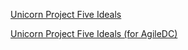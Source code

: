 [Unicorn Project Five Ideals](https://daneweber.github.io/presentations/UnicornProjectFiveIdeals/UnicornProjectFiveIdeals.html)

[Unicorn Project Five Ideals (for AgileDC)](https://daneweber.github.io/presentations/UnicornProjectFiveIdeals/UnicornProjectFiveIdeals.AgileDC.html)
